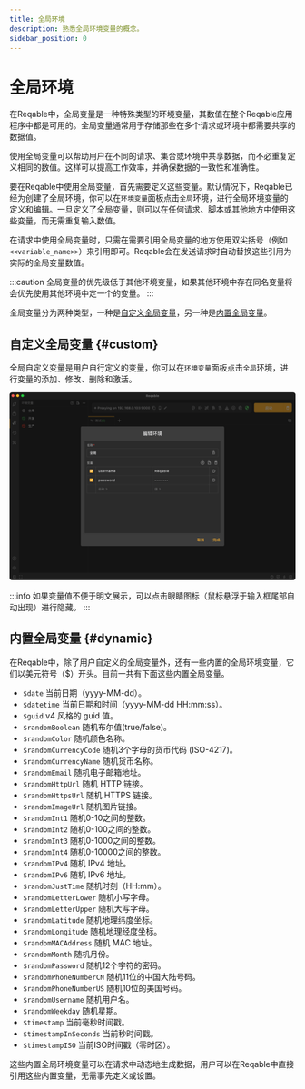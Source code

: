 ```yaml
---
title: 全局环境
description: 熟悉全局环境变量的概念。
sidebar_position: 0
---
```


# 全局环境

在Reqable中，全局变量是一种特殊类型的环境变量，其数值在整个Reqable应用程序中都是可用的。全局变量通常用于存储那些在多个请求或环境中都需要共享的数据值。

使用全局变量可以帮助用户在不同的请求、集合或环境中共享数据，而不必重复定义相同的数值。这样可以提高工作效率，并确保数据的一致性和准确性。

要在Reqable中使用全局变量，首先需要定义这些变量。默认情况下，Reqable已经为创建了全局环境，你可以在`环境变量`面板点击`全局`环境，进行全局环境变量的定义和编辑。一旦定义了全局变量，则可以在任何请求、脚本或其他地方中使用这些变量，而无需重复输入数值。

在请求中使用全局变量时，只需在需要引用全局变量的地方使用双尖括号（例如 `<<variable_name>>`）来引用即可。Reqable会在发送请求时自动替换这些引用为实际的全局变量数值。

:::caution
全局变量的优先级低于其他环境变量，如果其他环境中存在同名变量将会优先使用其他环境中定一个的变量。
:::

全局变量分为两种类型，一种是[自定义全局变量](#custom)，另一种是[内置全局变量](#dynamic)。

## 自定义全局变量 {#custom}

全局自定义变量是用户自行定义的变量，你可以在`环境变量`面板点击`全局`环境，进行变量的添加、修改、删除和激活。

![](arts/global.png)

:::info
如果变量值不便于明文展示，可以点击眼睛图标（鼠标悬浮于输入框尾部自动出现）进行隐藏。
:::

## 内置全局变量 {#dynamic}

在Reqable中，除了用户自定义的全局变量外，还有一些内置的全局环境变量，它们以美元符号（$）开头。目前一共有下面这些内置全局变量。

- `$date` 当前日期（yyyy-MM-dd）。
- `$datetime` 当前日期和时间（yyyy-MM-dd HH:mm:ss）。
- `$guid` v4 风格的 guid 值。
- `$randomBoolean` 随机布尔值(true/false)。
- `$randomColor` 随机颜色名称。
- `$randomCurrencyCode` 随机3个字母的货币代码 (ISO-4217)。
- `$randomCurrencyName` 随机货币名称。
- `$randomEmail` 随机电子邮箱地址。
- `$randomHttpUrl` 随机 HTTP 链接。
- `$randomHttpsUrl` 随机 HTTPS 链接。
- `$randomImageUrl` 随机图片链接。
- `$randomInt1` 随机0-10之间的整数。
- `$randomInt2` 随机0-100之间的整数。
- `$randomInt3` 随机0-1000之间的整数。
- `$randomInt4` 随机0-10000之间的整数。
- `$randomIPv4` 随机 IPv4 地址。
- `$randomIPv6` 随机 IPv6 地址。
- `$randomJustTime` 随机时刻（HH:mm）。
- `$randomLetterLower` 随机小写字母。
- `$randomLetterUpper` 随机大写字母。
- `$randomLatitude` 随机地理纬度坐标。
- `$randomLongitude` 随机地理经度坐标。
- `$randomMACAddress` 随机 MAC 地址。
- `$randomMonth` 随机月份。
- `$randomPassword` 随机12个字符的密码。
- `$randomPhoneNumberCN` 随机11位的中国大陆号码。
- `$randomPhoneNumberUS` 随机10位的美国号码。
- `$randomUsername` 随机用户名。
- `$randomWeekday` 随机星期。
- `$timestamp` 当前毫秒时间戳。
- `$timestampInSeconds` 当前秒时间戳。
- `$timestampISO` 当前ISO时间戳（零时区）。

这些内置全局环境变量可以在请求中动态地生成数据，用户可以在Reqable中直接引用这些内置变量，无需事先定义或设置。
